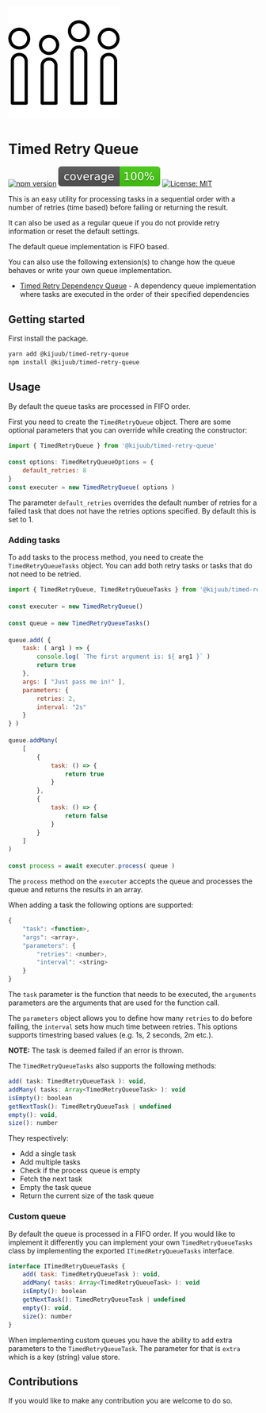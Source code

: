 [![Timed Retry Queue](assets/logo.png "Timed Retry Queue")](https://bostjan-cigan.com "Boštjan Cigan")
------------

# Timed Retry Queue

[![npm version](https://badge.fury.io/js/%40kijuub%2Ftimed-retry-queue.svg)](https://badge.fury.io/js/%40kijuub%2Ftimed-retry-queue) 
![Coverage](badges/coverage.svg)
[![License: MIT](https://img.shields.io/badge/License-MIT-yellow.svg)](https://opensource.org/licenses/MIT)

This is an easy utility for processing tasks in a sequential order with a number of retries (time based) before failing or returning the result.

It can also be used as a regular queue if you do not provide retry information or reset the default settings.

The default queue implementation is FIFO based.

You can also use the following extension(s) to change how the queue behaves or write your own queue implementation.

* [Timed Retry Dependency Queue](https://npmjs.com/@kijuub/timed-retry-dependency-queue) - A dependency queue implementation where tasks are executed in the order of their specified dependencies

## Getting started

First install the package.

```bash
yarn add @kijuub/timed-retry-queue
npm install @kijuub/timed-retry-queue
```

## Usage

By default the queue tasks are processed in FIFO order.

First you need to create the `TimedRetryQueue` object. There are some optional parameters that you can override while creating the constructor:

```javascript
import { TimedRetryQueue } from '@kijuub/timed-retry-queue'

const options: TimedRetryQueueOptions = {
    default_retries: 8
} 
const executer = new TimedRetryQueue( options )
```

The parameter `default_retries` overrides the default number of retries for a failed task that does not have the retries options specified. By default this is set to 1.

### Adding tasks

To add tasks to the process method, you need to create the `TimedRetryQueueTasks` object. You can add both retry tasks or tasks that do not need to be retried.

```javascript
import { TimedRetryQueue, TimedRetryQueueTasks } from '@kijuub/timed-retry-queue'

const executer = new TimedRetryQueue()

const queue = new TimedRetryQueueTasks()

queue.add( {
    task: ( arg1 ) => {
        console.log( `The first argument is: ${ arg1 }` )
        return true
    },
    args: [ "Just pass me in!" ],
    parameters: {
    	retries: 2,
    	interval: "2s"
    }
} )

queue.addMany(
    [
        {
            task: () => {
                return true
            }
        },
        {
            task: () => {
                return false
            }
        }
    ]
)

const process = await executer.process( queue )
```

The `process` method on the `executer` accepts the queue and processes the queue and returns the results in an array.

When adding a task the following options are supported:

```javascript
{
	"task": <function>,
	"args": <array>,
	"parameters": {
		"retries": <number>,
		"interval": <string>
	}
}
```

The `task` parameter is the function that needs to be executed, the `arguments` parameters are the arguments that are used for the function call.

The `parameters` object allows you to define how many `retries` to do before failing, the `interval` sets how much time between retries. This options supports timestring based values (e.g. 1s, 2 seconds, 2m etc.).

**NOTE:** The task is deemed failed if an error is thrown.

The `TimedRetryQueueTasks` also supports the following methods:

```javascript
add( task: TimedRetryQueueTask ): void,
addMany( tasks: Array<TimedRetryQueueTask> ): void
isEmpty(): boolean
getNextTask(): TimedRetryQueueTask | undefined
empty(): void,
size(): number
```

They respectively:

* Add a single task
* Add multiple tasks
* Check if the process queue is empty
* Fetch the next task
* Empty the task queue
* Return the current size of the task queue

### Custom queue

By default the queue is processed in a FIFO order. If you would like to implement it differently you can implement your own `TimedRetryQueueTasks` class by implementing the exported `ITimedRetryQueueTasks` interface.

```javascript
interface ITimedRetryQueueTasks {
	add( task: TimedRetryQueueTask ): void,
	addMany( tasks: Array<TimedRetryQueueTask> ): void
	isEmpty(): boolean
	getNextTask(): TimedRetryQueueTask | undefined
	empty(): void,
	size(): number
}
```

When implementing custom queues you have the ability to add extra parameters to the `TimedRetryQueueTask`. The parameter for that is `extra` which is a key (string) value store.

## Contributions

If you would like to make any contribution you are welcome to do so.

